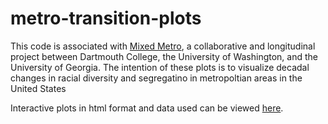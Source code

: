 # metro-transition-plots
This code is associated with [Mixed Metro](http://mixedmetro.com), a collaborative and longitudinal project 
between Dartmouth College, the University of Washington, and the University of Georgia.
The intention of these plots is to visualize decadal changes in racial diversity and segregatino in metropoltian areas in the United States

Interactive plots in html format and data used can be viewed [here](http://mixedmetro.com).
